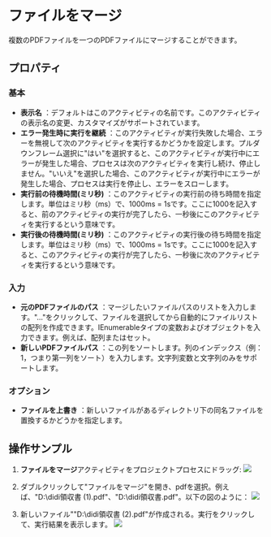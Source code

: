 # ファイルをマージ

複数のPDFファイルを一つのPDFファイルにマージすることができます。

## プロパティ

### 基本

- **表示名** ：デフォルトはこのアクティビティの名前です。このアクティビティの表示名の変更、カスタマイズがサポートされています。
- **エラー発生時に実行を継続** ：このアクティビティが実行失敗した場合、エラーを無視して次のアクティビティを実行するかどうかを設定します。プルダウンフレーム選択に"はい"を選択すると、このアクティビティが実行中にエラーが発生した場合、プロセスは次のアクティビティを実行し続け、停止しません。"いいえ"を選択した場合、このアクティビティが実行中にエラーが発生した場合、プロセスは実行を停止し、エラーをスローします。
- **実行前の待機時間(ミリ秒)** ：このアクティビティの実行前の待ち時間を指定します。単位はミリ秒（ms）で、1000ms = 1sです。ここに1000を記入すると、前のアクティビティの実行が完了したら、一秒後にこのアクティビティを実行するという意味です。
- **実行後の待機時間(ミリ秒)** ：このアクティビティの実行後の待ち時間を指定します。単位はミリ秒（ms）で、1000ms = 1sです。ここに1000を記入すると、このアクティビティの実行が完了したら、一秒後に次のアクティビティを実行するという意味です。


### 入力

- **元のPDFファイルのパス** ：マージしたいファイルパスのリストを入力します。"..."をクリックして、ファイルを選択してから自動的にファイルリストの配列を作成できます。IEnumerableタイプの変数およびオブジェクトを入力できます。例えば、配列またはセット。
- **新しいPDFファイルパス** ：この列をソートします。列のインデックス（例：1，つまり第一列をソート）を入力します。文字列変数と文字列のみをサポートします。

### オプション

- **ファイルを上書き** ：新しいファイルがあるディレクトリ下の同名ファイルを置換するかどうかを指定します。

## 操作サンプル

1. **ファイルをマージ**アクティビティをプロジェクトプロセスにドラッグ:
![](https://docimages.blob.core.chinacloudapi.cn/images/Activities/MergePDF_1.png)

2. ダブルクリックして"ファイルをマージ"を開き、pdfを選択。例えば、"D:\\didi領収書 (1).pdf"、"D:\\didi領収書.pdf"。以下の図のように：
![](https://docimages.blob.core.chinacloudapi.cn/images/Activities/MergePDF_2.png)

3. 新しいファイル""D:\\didi領収書 (2).pdf"が作成される。実行をクリックして、実行結果を表示します。
![](https://docimages.blob.core.chinacloudapi.cn/images/Activities/MergePDF_3.png)